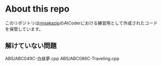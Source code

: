 # About this repo
このリポジトリは[misakazip](https://github.com/misakazip)のAtCoderにおける練習用として作成されたコードを保管しています。

## 解けていない問題
ABS/ABC049C-白昼夢.cpp
ABS/ABC086C-Traveling.cpp
